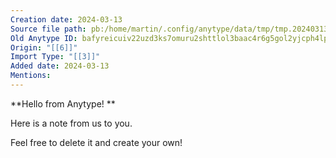 ```yaml
---
Creation date: 2024-03-13
Source file path: pb:/home/martin/.config/anytype/data/tmp/tmp.20240313.181303.42.zip/bafyreicuiv22uzd3ks7omuru2shttlol3baac4r6g5gol2yjcph4lp6zma.pb
Old Anytype ID: bafyreicuiv22uzd3ks7omuru2shttlol3baac4r6g5gol2yjcph4lp6zma
Origin: "[[6]]"
Import Type: "[[3]]"
Added date: 2024-03-13
Mentions:
---
```


**Hello from Anytype! **

Here is a note from us to you.

Feel free to delete it and create your own! 

